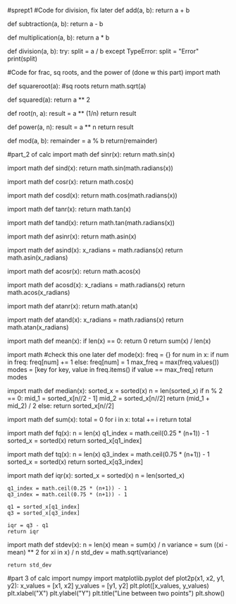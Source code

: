 #sprept1
#Code for division, fix later
def add(a, b):
    return a + b

def subtraction(a, b):
    return a - b
   
def multiplication(a, b):
    return a * b

def division(a, b):
    try:
        split = a / b
    except TypeError:
        split = "Error"
    print(split)

#Code for frac, sq roots, and the power of (done w this part)
import math

def squareroot(a): #sq roots
    return math.sqrt(a)

def squared(a):
    return a ** 2

def root(n, a):
    result = a ** (1/n)
    return result

def power(a, n):
    result = a ** n
    return result

def mod(a, b):
    remainder = a % b
    return(remainder)
   
#part_2 of calc
import math
def sinr(x):
    return math.sin(x)
   
import math
def sind(x):
    return math.sin(math.radians(x))
   
import math
def cosr(x):
    return math.cos(x)
   
import math
def cosd(x):
    return math.cos(math.radians(x))
   
import math
def tanr(x):
    return math.tan(x)
   
import math
def tand(x):
    return math.tan(math.radians(x))
   
import math
def asinr(x):
    return math.asin(x)
   
import math
def asind(x):
    x_radians = math.radians(x)
    return math.asin(x_radians)

import math
def acosr(x):
    return math.acos(x)
   
import math
def acosd(x):
    x_radians = math.radians(x)
    return math.acos(x_radians)

import math
def atanr(x):
    return math.atan(x)
   
import math
def atand(x):
    x_radians = math.radians(x)
    return math.atan(x_radians)

import math
def mean(x):
    if len(x) == 0:
        return 0
    return sum(x) / len(x)
 
import math  #check this one later
def mode(x):
    freq = {}
    for num in x:
        if num in freq:
            freq[num] += 1
        else:
            freq[num] = 1
    max_freq = max(freq.values())
    modes = [key for key, value in freq.items() if value == max_freq]
    return modes

import math
def median(x):
    sorted_x = sorted(x)
    n = len(sorted_x)
    if n % 2 == 0:
        mid_1 = sorted_x[n//2 - 1]
        mid_2 = sorted_x[n//2]
        return (mid_1 + mid_2) / 2
    else:
        return sorted_x[n//2]

import math
def sum(x):
    total = 0
    for i in x:
        total += i
    return total
   
import math
def fq(x):
    n = len(x)
    q1_index = math.ceil(0.25 * (n+1)) - 1
    sorted_x = sorted(x)
    return sorted_x[q1_index]
   
import math
def tq(x):
    n = len(x)
    q3_index = math.ceil(0.75 * (n+1)) - 1
    sorted_x = sorted(x)
    return sorted_x[q3_index]
   
import math
def iqr(x):
    sorted_x = sorted(x)
    n = len(sorted_x)
   
    q1_index = math.ceil(0.25 * (n+1)) - 1
    q3_index = math.ceil(0.75 * (n+1)) - 1
   
    q1 = sorted_x[q1_index]
    q3 = sorted_x[q3_index]
   
    iqr = q3 - q1
    return iqr
   
import math
def stdev(x):
    n = len(x)
    mean = sum(x) / n
    variance = sum ((xi - mean) ** 2 for xi in x) / n
    std_dev = math.sqrt(variance)
   
    return std_dev

#part 3 of calc
import numpy
import matplotlib.pyplot
def plot2p(x1, x2, y1, y2):
    x_values = [x1, x2]
    y_values = [y1, y2]
    plt.plot([x_values, y_values)
    plt.xlabel("X")
    plt.ylabel("Y")
    plt.title("Line between two points")
    plt.show()
